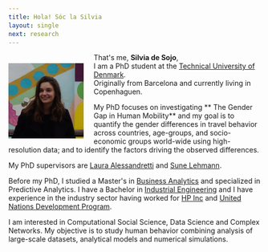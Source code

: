 ```yaml
---
title: Hola! Sóc la Silvia
layout: single
next: research
---
```


<!-- Hello there, thanks for passing by.  -->
<!-- ![](/images/sdesojo.JPG) -->

<img style="float: left; margin: 20px 20px 0px 0px;" src="/images/sdesojo2.JPG" width="150"/>

That's me, **Silvia de Sojo**,   
I am a PhD student at the [Technical  University of Denmark](https://www.dtu.dk/).  
Originally from Barcelona and currently living in Copenhaguen.  
<!-- <br /><br /> -->

My PhD focuses on investigating ** The Gender Gap in Human Mobility** and my goal is to quantify the gender differences in travel behavior across countries, age-groups, and socio-economic groups world-wide using high-resolution data; and to identify the factors driving the observed differences.  

My PhD supervisors are [Laura Alessandretti](https://scholar.google.com/citations?user=2265XuYAAAAJ&hl=en) and [Sune Lehmann](https://scholar.google.com/citations?user=wvkUbiUAAAAJ&hl=en&oi=ao).


Before my PhD, I studied a Master's in [Business Analytics](https://www.dtu.dk/english/education/graduate/msc-programmes/Business-Analytics) and specialized in Predictive Analytics. I have a Bachelor in [Industrial Engineering](https://www.upc.edu/en) and I have experience in the industry sector having worked for [HP Inc](https://www.hp.com/us-en/home.html) and [United Nations Development Program](https://www.undp.org/).

I am interested in Computational Social Science, Data Science and Complex Networks. My objective is to study human behavior combining analysis of large-scale datasets, analytical models and numerical simulations.
